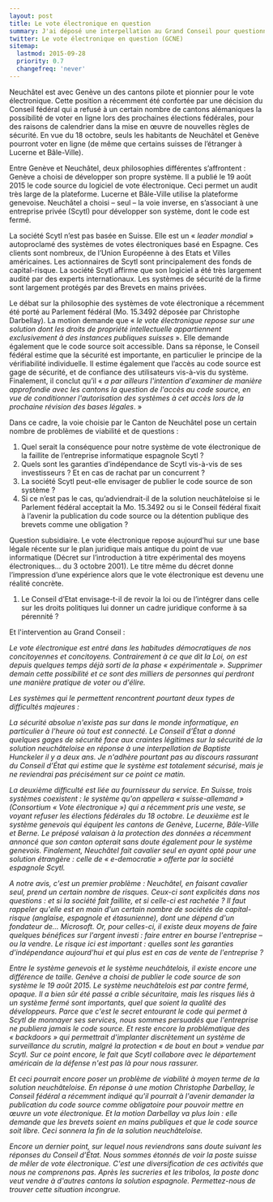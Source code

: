 ```yaml
---
layout: post
title: Le vote électronique en question
summary: J'ai déposé une interpellation au Grand Conseil pour questionner la pérennité du système fermé choisi par Neuchâtel pour le vote électronique, dans le cadre des évolutions informatiques et des évolutions à prévoir de la législation fédérale. 
twitter: Le vote électronique en question (GCNE)
sitemap:
  lastmod: 2015-09-28
  priority: 0.7
  changefreq: 'never'
---
```


Neuchâtel est avec Genève un des cantons pilote et pionnier pour le vote électronique. Cette position a récemment été confortée par une décision du Conseil fédéral qui a 
refusé à un certain nombre de cantons alémaniques la possibilité de voter en ligne lors des prochaines élections fédérales, pour des raisons de calendrier dans la mise en œuvre 
de nouvelles règles de sécurité. En vue du 18 octobre, seuls les habitants de Neuchâtel et Genève pourront voter en ligne (de même que certains suisses de l’étranger à Lucerne et 
Bâle-Ville).

Entre Genève et Neuchâtel, deux philosophies différentes s’affrontent : Genève a choisi de développer son propre système. Il a publié le 19 août 2015 le code source du logiciel 
de vote électronique. Ceci permet un audit très large de la plateforme. Lucerne et Bâle-Ville utilise la plateforme genevoise. Neuchâtel a choisi – seul – la voie inverse, 
en s’associant à une entreprise privée (Scytl) pour développer son système, dont le code est fermé.

La société Scytl n’est pas basée en Suisse. Elle est un « *leader mondial* » autoproclamé des systèmes de votes électroniques basé en Espagne. Ces clients sont nombreux, 
de l’Union Européenne à des Etats et Villes américaines. Les actionnaires de Scytl sont principalement des fonds de capital-risque. La société Scytl affirme que son logiciel 
a été très largement audité par des experts internationaux. Les systèmes de sécurité de la firme sont largement protégés par des Brevets en mains privées.

Le débat sur la philosophie des systèmes de vote électronique a récemment été porté au Parlement fédéral (Mo. 15.3492 déposée par Christophe Darbellay). La motion demande 
que « *le vote électronique repose sur une solution dont les droits de propriété intellectuelle appartiennent exclusivement à des instances publiques suisses* ». Elle demande 
également que le code source soit accessible. Dans sa réponse, le Conseil fédéral estime que la sécurité est importante, en particulier le principe de la vérifiabilité individuelle. 
Il estime également que l’accès au code source est gage de sécurité, et de confiance des utilisateurs vis-à-vis du système. Finalement, il conclut qu’il « *a par ailleurs l'intention 
d'examiner de manière approfondie avec les cantons la question de l'accès au code source, en vue de conditionner l'autorisation des systèmes à cet accès lors de la prochaine révision 
des bases légales*. »

Dans ce cadre, la voie choisie par le Canton de Neuchâtel pose un certain nombre de problèmes de viabilité et de questions :

1. Quel serait la conséquence pour notre système de vote électronique de la faillite de l’entreprise informatique espagnole Scytl ?
2. Quels sont les garanties d’indépendance de Scytl vis-à-vis de ses investisseurs ? Et en cas de rachat par un concurrent ?
3. La société Scytl peut-elle envisager de publier le code source de son système ?
4. Si ce n’est pas le cas, qu’adviendrait-il de la solution neuchâteloise si le Parlement fédéral acceptait la Mo. 15.3492 ou si le Conseil fédéral fixait à l’avenir la publication du code source ou la détention publique des brevets comme une obligation ?

Question subsidiaire. Le vote électronique repose aujourd’hui sur une base légale récente sur le plan juridique mais antique du point de vue informatique 
(Décret sur l’introduction à titre expérimental des moyens électroniques… du 3 octobre 2001). Le titre même du décret donne l’impression d’une expérience alors que le vote 
électronique est devenu une réalité concrète.

1. Le Conseil d’Etat envisage-t-il de revoir la loi ou de l’intégrer dans celle sur les droits politiques lui donner un cadre juridique conforme à sa pérennité ?

Et l'intervention au Grand Conseil :

<i>Le vote électronique est entré dans les habitudes démocratiques de nos concitoyennes et concitoyens. Contrairement à ce 
que dit la Loi, on est depuis quelques temps déjà sorti de la phase « expérimentale ». Supprimer demain cette possibilité 
et ce sont des milliers de personnes qui perdront une manière pratique de voter ou d'élire.

Les systèmes qui le permettent rencontrent pourtant deux types de difficultés majeures :

La sécurité absolue n'existe pas sur dans le monde informatique, en particulier à l'heure où tout est connecté. 
Le Conseil d’État a donné quelques gages de sécurité face aux craintes légitimes sur la sécurité de la solution 
neuchâteloise en réponse à une interpellation de Baptiste Hunckeler il y a deux ans. Je n'adhère pourtant pas au 
discours rassurant du Conseil d’État qui estime que le système est totalement sécurisé, mais je ne reviendrai pas 
précisément sur ce point ce matin.

La deuxième difficulté est liée au fournisseur du service. En Suisse, trois systèmes coexistent : le système qu'on 
appellera « suisse-allemand » (Consortium « Vote électronique ») qui a récemment pris une veste, se voyant refuser 
les élections fédérales du 18 octobre. Le deuxième est le système genevois qui équipent les cantons de Genève, Lucerne, 
Bâle-Ville et Berne. Le préposé valaisan à la protection des données a récemment annoncé que son canton opterait sans doute 
également pour le système genevois. Finalement, Neuchâtel fait cavalier seul en ayant opté pour une solution étrangère : 
celle de « e-democratie » offerte par la société espagnole Scytl. 

A notre avis, c'est un premier problème : Neuchâtel, en faisant cavalier seul, prend un certain nombre de risques. Ceux-ci 
sont explicités dans nos questions : et si la société fait faillite, et si celle-ci est rachetée ? Il faut rappeler qu'elle 
est en main d'un certain nombre de sociétés de capital-risque (anglaise, espagnole et étasunienne), dont une dépend d'un 
fondateur de… Microsoft. Or, pour celles-ci, il existe deux moyens de faire quelques bénéfices sur l'argent investi : faire 
entrer en bourse l'entreprise – ou la vendre. Le risque ici est important : quelles sont les garanties d'indépendance 
aujourd'hui et qui plus est en cas de vente de l'entreprise ?

Entre le système genevois et le système neuchâtelois, il existe encore une différence de taille. Genève a choisi de publier 
le code source de son système le 19 août 2015. Le système neuchâtelois est par contre fermé, opaque. Il a bien sûr été passé 
a crible sécuritaire, mais les risques liés à un système fermé sont importants, quel que soient la qualité des développeurs. 
Parce que c'est le secret entourant le code qui permet à Scytl de monnayer ses services, nous sommes persuadés que 
l'entreprise ne publiera jamais le code source. Et reste encore la problématique des « backdoors » qui permettrait d'implanter 
discrètement un système de surveillance du scrutin, malgré la protection « de bout en bout » vendue par Scytl. Sur ce point 
encore, le fait que Scytl collabore avec le département américain de la défense n'est pas là pour nous rassurer.

Et ceci pourrait encore poser un problème de viabilité à moyen terme de la solution neuchâteloise. En réponse à une motion 
Christophe Darbellay, le Conseil fédéral a récemment indiqué qu'il pourrait à l'avenir demander la publication du code source 
comme obligatoire pour pouvoir mettre en œuvre un vote électronique. Et la motion Darbellay va plus loin : elle demande que 
les brevets soient en mains publiques et que le code source soit libre. Ceci sonnera la fin de la solution neuchâteloise.

Encore un dernier point, sur lequel nous reviendrons sans doute suivant les réponses du Conseil d’État. Nous sommes étonnés 
de voir la poste suisse de mêler de vote électronique. C'est une diversification de ces activités que nous ne comprenons pas. 
Après les sucreries et les tribolos, la poste donc veut vendre à d'autres cantons la solution espagnole. Permettez-nous de 
trouver cette situation incongrue.</i>